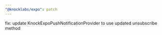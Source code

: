 ```yaml
---
"@knocklabs/expo": patch
---
```


fix: update KnockExpoPushNotificationProvider to use updated unsubscribe method
